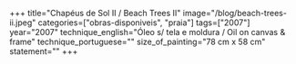 +++
title="Chapéus de Sol II / Beach Trees II"
image="/blog/beach-trees-ii.jpeg"
categories=["obras-disponiveis", "praia"]
tags=["2007"]
year="2007"
technique_english="Óleo s/ tela e moldura / Oil on canvas & frame"
technique_portuguese=""
size_of_painting="78 cm x 58 cm"
statement=""
+++
